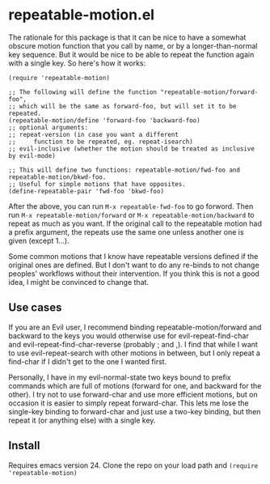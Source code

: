 repeatable-motion.el
====================

The rationale for this package is that it can be nice to have a somewhat obscure motion function that you call by name, or by a longer-than-normal key sequence.  But it would be nice to be able to repeat the function again with a single key.  So here's how it works:

    (require 'repeatable-motion)

    ;; The following will define the function "repeatable-motion/forward-foo",
    ;; which will be the same as forward-foo, but will set it to be repeated.
    (repeatable-motion/define 'forward-foo 'backward-foo)
    ;; optional arguments:
    ;; repeat-version (in case you want a different
    ;;     function to be repeated, eg. repeat-isearch)
    ;; evil-inclusive (whether the motion should be treated as inclusive by evil-mode)

    ;; This will define two functions: repeatable-motion/fwd-foo and repeatable-motion/bkwd-foo.
    ;; Useful for simple motions that have opposites.
    (define-repeatable-pair 'fwd-foo 'bkwd-foo)

After the above, you can run `M-x repeatable-fwd-foo` to go forword.  Then run `M-x repeatable-motion/forward` or `M-x repeatable-motion/backward` to repeat as much as you want.  If the original call to the repeatable motion had a prefix argument, the repeats use the same one unless another one is given (except 1...).

Some common motions that I know have repeatable versions defined if the original ones are defined.  But I don't want to do any re-binds to not change peoples' workflows without their intervention.  If you think this is not a good idea, I might be convinced to change that.

Use cases
---------

If you are an Evil user, I recommend binding repeatable-motion/forward and backward to the keys you would otherwise use for evil-repeat-find-char and evil-repeat-find-char-reverse (probably ; and ,).  I find that while I want to use evil-repeat-search with other motions in between, but I only repeat a find-char if I didn't get to the one I wanted first.

Personally, I have in my evil-normal-state two keys bound to prefix commands which are full of motions (forward for one, and backward for the other).  I try not to use forward-char and use more efficient motions, but on occasion it is easier to simply repeat forward-char.  This lets me lose the single-key binding to forward-char and just use a two-key binding, but then repeat it (or anything else) with a single key.

Install
-------

Requires emacs version 24.  Clone the repo on your load path and `(require 'repeatable-motion)`


